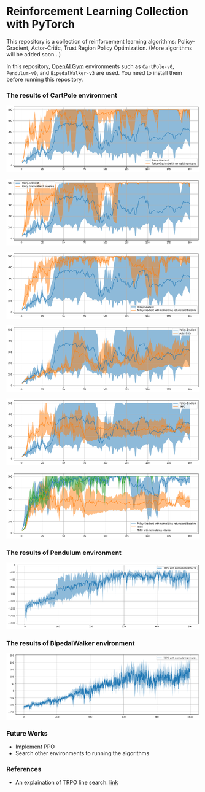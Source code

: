 # Reinforcement Learning Collection with PyTorch

This repository is a collection of reinforcement learning algorithms: Policy-Gradient, Actor-Critic, Trust Region Policy Optimization. (More algorithms will be added soon...)

In this repository, [OpenAI Gym](https://gym.openai.com/) environments such as `CartPole-v0`, `Pendulum-v0`, and `BipedalWalker-v3` are used. You need to install them before running this repository.

### The results of CartPole environment

![](/assets/img/README/README_2020-12-22-22-30-19.png)

![](/assets/img/README/README_2020-12-22-22-30-25.png)

![](/assets/img/README/README_2020-12-22-22-30-31.png)

![](/assets/img/README/README_2020-12-22-22-30-38.png)

![](/assets/img/README/README_2020-12-22-22-30-49.png)

![](/assets/img/README/README_2020-12-22-22-30-58.png)

### The results of Pendulum environment

![](/assets/img/README/README_2020-12-23-08-34-49.png)

### The results of BipedalWalker environment

![](/assets/img/README/README_2020-12-22-22-31-24.png)

### Future Works
- Implement PPO
- Search other environments to running the algorithms


### References
- An explaination of TRPO line search: [link](https://jonathan-hui.medium.com/rl-trust-region-policy-optimization-trpo-part-2-f51e3b2e373a)